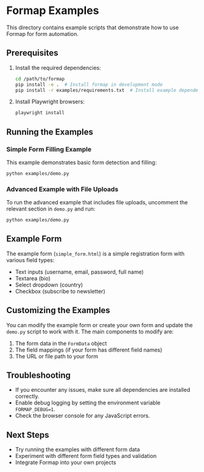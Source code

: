 # Formap Examples

This directory contains example scripts that demonstrate how to use Formap for form automation.

## Prerequisites

1. Install the required dependencies:
   ```bash
   cd /path/to/formap
   pip install -e .  # Install formap in development mode
   pip install -r examples/requirements.txt  # Install example dependencies
   ```

2. Install Playwright browsers:
   ```bash
   playwright install
   ```

## Running the Examples

### Simple Form Filling Example

This example demonstrates basic form detection and filling:

```bash
python examples/demo.py
```

### Advanced Example with File Uploads

To run the advanced example that includes file uploads, uncomment the relevant section in `demo.py` and run:

```bash
python examples/demo.py
```

## Example Form

The example form (`simple_form.html`) is a simple registration form with various field types:

- Text inputs (username, email, password, full name)
- Textarea (bio)
- Select dropdown (country)
- Checkbox (subscribe to newsletter)

## Customizing the Examples

You can modify the example form or create your own form and update the `demo.py` script to work with it. The main components to modify are:

1. The form data in the `FormData` object
2. The field mappings (if your form has different field names)
3. The URL or file path to your form

## Troubleshooting

- If you encounter any issues, make sure all dependencies are installed correctly.
- Enable debug logging by setting the environment variable `FORMAP_DEBUG=1`.
- Check the browser console for any JavaScript errors.

## Next Steps

- Try running the examples with different form data
- Experiment with different form field types and validation
- Integrate Formap into your own projects
